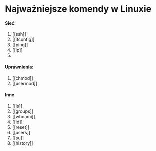 # Najważniejsze komendy w Linuxie

#### Sieć:
1. [[ssh]]
2. [[ifconfig]]
3. [[ping]]
4. [[ip]]
5. 

#### Uprawnienia:
1. [[chmod]]
2. [[usermod]]

#### Inne
1. [[ls]]
2. [[groups]]
3. [[whoami]]
4. [[id]]
5. [[reset]]
6. [[users]]
7. [[su]]
8. [[history]]
